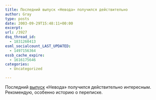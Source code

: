 ```yaml
---
title: Последний выпуск «Невода» получился действительно
author: Gray
type: posts
date: 2003-09-29T15:48:11+00:00
excerpt:
url: /3927
dsq_thread_id:
  - 1831260413
esml_socialcount_LAST_UPDATED:
  - 1497156364
essb_cache_expire:
  - 1616175646
categories:
  - Uncategorized

---
```








Последний <a href="http://www.russ.ru/netcult/nevod/20030928.html" target="_blank">выпуск</a> &#171;Невода&#187; получился действительно интересным. Рекомендую, особенно историю о переписке.